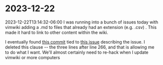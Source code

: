 # 2023-12-22
2023-12-22T13:14:32-06:00
I was running into a bunch of issues today with vimwiki adding a .md to files that already had an extension (e.g. .csv) . This made it hard to link to other content within the wiki.

I eventually found [this commit](https://github.com/vimwiki/vimwiki/commit/c21c939b0630f5f453e85621cf611a5b86537511) tied to [this issue](https://github.com/vimwiki/vimwiki/issues/1256) describing the issue. I deleted this clause -- the three lines after line 266, and that is allowing me to do what I want. We'll almost certainly need to re-hack when I update vimwiki or more computers
